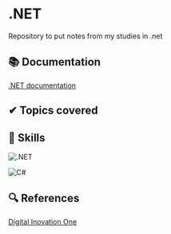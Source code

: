 # .NET

Repository to put notes from my studies in .net

## 📚 Documentation

[.NET documentation](https://learn.microsoft.com/pt-br/dotnet/)

## ✔ Topics covered

## 🧐 Skills

![.NET](https://img.shields.io/badge/C%23-000?style=for-the-badge&logo=c-sharp&logoColor=823085)

![C#](https://img.shields.io/badge/C%23-000?style=for-the-badge&logo=c-sharp&logoColor=823085)

## 🔍 References

[Digital Inovation One](https://web.dio.me/)